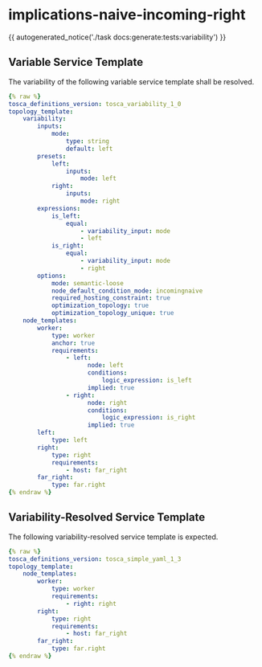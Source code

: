 # implications-naive-incoming-right

{{ autogenerated_notice('./task docs:generate:tests:variability') }}


## Variable Service Template

The variability of the following variable service template shall be resolved.

```yaml linenums="1"
{% raw %}
tosca_definitions_version: tosca_variability_1_0
topology_template:
    variability:
        inputs:
            mode:
                type: string
                default: left
        presets:
            left:
                inputs:
                    mode: left
            right:
                inputs:
                    mode: right
        expressions:
            is_left:
                equal:
                    - variability_input: mode
                    - left
            is_right:
                equal:
                    - variability_input: mode
                    - right
        options:
            mode: semantic-loose
            node_default_condition_mode: incomingnaive
            required_hosting_constraint: true
            optimization_topology: true
            optimization_topology_unique: true
    node_templates:
        worker:
            type: worker
            anchor: true
            requirements:
                - left:
                      node: left
                      conditions:
                          logic_expression: is_left
                      implied: true
                - right:
                      node: right
                      conditions:
                          logic_expression: is_right
                      implied: true
        left:
            type: left
        right:
            type: right
            requirements:
                - host: far_right
        far_right:
            type: far.right
{% endraw %}
```




## Variability-Resolved Service Template

The following variability-resolved service template is expected.

```yaml linenums="1"
{% raw %}
tosca_definitions_version: tosca_simple_yaml_1_3
topology_template:
    node_templates:
        worker:
            type: worker
            requirements:
                - right: right
        right:
            type: right
            requirements:
                - host: far_right
        far_right:
            type: far.right
{% endraw %}
```

